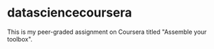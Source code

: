 # datasciencecoursera
This is my peer-graded assignment on Coursera titled "Assemble your toolbox". 
